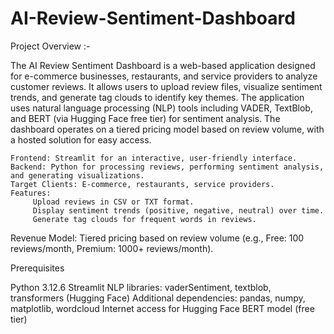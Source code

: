 # AI-Review-Sentiment-Dashboard

Project Overview :-

The AI Review Sentiment Dashboard is a web-based application designed for e-commerce businesses, restaurants, and service providers to analyze customer reviews. It allows users to upload review files, visualize sentiment trends, and generate tag clouds to identify key themes. The application uses natural language processing (NLP) tools including VADER, TextBlob, and BERT (via Hugging Face free tier) for sentiment analysis. The dashboard operates on a tiered pricing model based on review volume, with a hosted solution for easy access.

    Frontend: Streamlit for an interactive, user-friendly interface.
    Backend: Python for processing reviews, performing sentiment analysis, and generating visualizations.
    Target Clients: E-commerce, restaurants, service providers.
    Features:
         Upload reviews in CSV or TXT format.
         Display sentiment trends (positive, negative, neutral) over time.
         Generate tag clouds for frequent words in reviews.


Revenue Model: Tiered pricing based on review volume (e.g., Free: 100 reviews/month, Premium: 1000+ reviews/month).

Prerequisites

  Python 3.12.6
  Streamlit
  NLP libraries: vaderSentiment, textblob, transformers (Hugging Face)
  Additional dependencies: pandas, numpy, matplotlib, wordcloud
  Internet access for Hugging Face BERT model (free tier)










